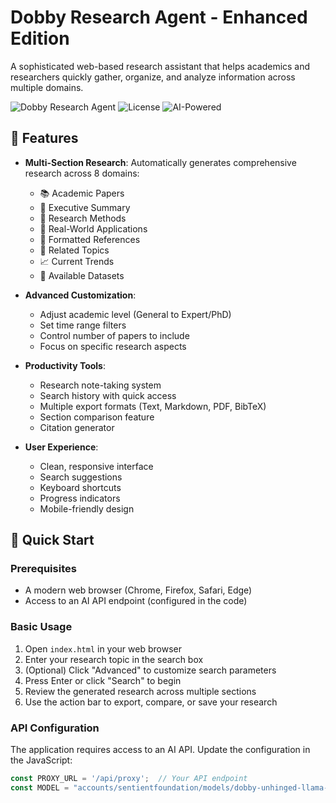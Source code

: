 # Dobby Research Agent - Enhanced Edition

A sophisticated web-based research assistant that helps academics and researchers quickly gather, organize, and analyze information across multiple domains.

![Dobby Research Agent](https://img.shields.io/badge/Version-Enhanced%20Edition-blue) ![License](https://img.shields.io/badge/License-MIT-green) ![AI-Powered](https://img.shields.io/badge/AI-Powered-orange)

## 🌟 Features

- **Multi-Section Research**: Automatically generates comprehensive research across 8 domains:
  - 📚 Academic Papers
  - 📖 Executive Summary
  - 🔬 Research Methods
  - 🚀 Real-World Applications
  - 📑 Formatted References
  - 🔗 Related Topics
  - 📈 Current Trends
  - 💾 Available Datasets

- **Advanced Customization**:
  - Adjust academic level (General to Expert/PhD)
  - Set time range filters
  - Control number of papers to include
  - Focus on specific research aspects

- **Productivity Tools**:
  - Research note-taking system
  - Search history with quick access
  - Multiple export formats (Text, Markdown, PDF, BibTeX)
  - Section comparison feature
  - Citation generator

- **User Experience**:
  - Clean, responsive interface
  - Search suggestions
  - Keyboard shortcuts
  - Progress indicators
  - Mobile-friendly design

## 🚀 Quick Start

### Prerequisites

- A modern web browser (Chrome, Firefox, Safari, Edge)
- Access to an AI API endpoint (configured in the code)

### Basic Usage

1. Open `index.html` in your web browser
2. Enter your research topic in the search box
3. (Optional) Click "Advanced" to customize search parameters
4. Press Enter or click "Search" to begin
5. Review the generated research across multiple sections
6. Use the action bar to export, compare, or save your research

### API Configuration

The application requires access to an AI API. Update the configuration in the JavaScript:

```javascript
const PROXY_URL = '/api/proxy';  // Your API endpoint
const MODEL = "accounts/sentientfoundation/models/dobby-unhinged-llama-3-3-70b-new";  // Your model
